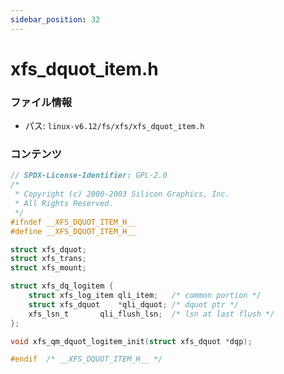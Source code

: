 ```yaml
---
sidebar_position: 32
---
```

# xfs_dquot_item.h

### ファイル情報

- パス: `linux-v6.12/fs/xfs/xfs_dquot_item.h`

### コンテンツ

```h
// SPDX-License-Identifier: GPL-2.0
/*
 * Copyright (c) 2000-2003 Silicon Graphics, Inc.
 * All Rights Reserved.
 */
#ifndef __XFS_DQUOT_ITEM_H__
#define __XFS_DQUOT_ITEM_H__

struct xfs_dquot;
struct xfs_trans;
struct xfs_mount;

struct xfs_dq_logitem {
	struct xfs_log_item	qli_item;	/* common portion */
	struct xfs_dquot	*qli_dquot;	/* dquot ptr */
	xfs_lsn_t		qli_flush_lsn;	/* lsn at last flush */
};

void xfs_qm_dquot_logitem_init(struct xfs_dquot *dqp);

#endif	/* __XFS_DQUOT_ITEM_H__ */

```
